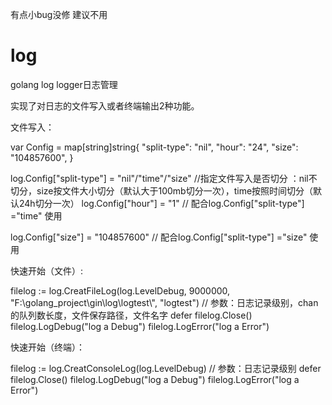 有点小bug没修 建议不用


# log
golang log logger日志管理

实现了对日志的文件写入或者终端输出2种功能。

文件写入：

var Config = map[string]string{
	"split-type": "nil",
	"hour":       "24",
	"size":       "104857600",
}

log.Config["split-type"] = "nil"/"time"/"size"  //指定文件写入是否切分 ：nil不切分，size按文件大小切分（默认大于100mb切分一次），time按照时间切分（默认24h切分一次）
log.Config["hour"] = "1" // 配合log.Config["split-type"] ="time" 使用

log.Config["size"] = "104857600"  // 配合log.Config["split-type"] ="size" 使用


快速开始（文件）:

filelog := log.CreatFileLog(log.LevelDebug, 9000000, "F:\\golang_project\\gin\\log\\logtest\\", "logtest")
// 参数：日志记录级别，chan的队列数长度，文件保存路径，文件名字
defer filelog.Close()
filelog.LogDebug("log a Debug")
filelog.LogError("log a Error")


快速开始（终端）：

filelog := log.CreatConsoleLog(log.LevelDebug)
// 参数：日志记录级别
defer filelog.Close()
filelog.LogDebug("log a Debug")
filelog.LogError("log a Error")
